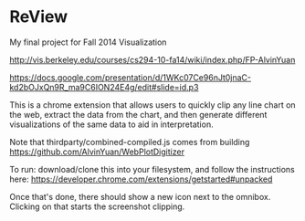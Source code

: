 ReView
======

My final project for Fall 2014 Visualization

http://vis.berkeley.edu/courses/cs294-10-fa14/wiki/index.php/FP-AlvinYuan

https://docs.google.com/presentation/d/1WKc07Ce96nJt0jnaC-kd2bOJxQn9R_ma9C6ION24E4g/edit#slide=id.p3

This is a chrome extension that allows users to quickly clip any line chart on the web, extract the data from the chart, and then generate different visualizations of the same data to aid in interpretation.

Note that thirdparty/combined-compiled.js comes from building https://github.com/AlvinYuan/WebPlotDigitizer

To run: download/clone this into your filesystem, and follow the instructions here: https://developer.chrome.com/extensions/getstarted#unpacked

Once that's done, there should show a new icon next to the omnibox. Clicking on that starts the screenshot clipping.
